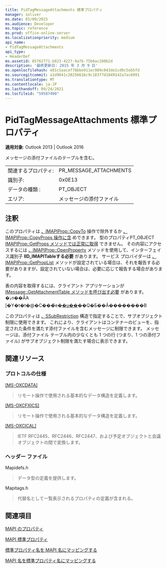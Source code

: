 ```yaml
---
title: PidTagMessageAttachments 標準プロパティ
manager: soliver
ms.date: 03/09/2015
ms.audience: Developer
ms.topic: reference
ms.prod: office-online-server
ms.localizationpriority: medium
api_name:
- PidTagMessageAttachments
api_type:
- HeaderDef
ms.assetid: 85762771-b823-4227-9a7b-75b6ac280b2d
description: '最終更新日: 2015 年 3 月 9 日'
ms.openlocfilehash: e01c5aacef78bbe911ec989c043de1cd0c5eb5fd
ms.sourcegitcommit: a1d9041c20256616c9c183f7d1049142a7ac6991
ms.translationtype: MT
ms.contentlocale: ja-JP
ms.lasthandoff: 09/24/2021
ms.locfileid: "59587490"
---
```

# <a name="pidtagmessageattachments-canonical-property"></a>PidTagMessageAttachments 標準プロパティ

  
  
**適用対象**: Outlook 2013 | Outlook 2016 
  
メッセージの添付ファイルのテーブルを含む。 
  
|||
|:-----|:-----|
|関連するプロパティ:  <br/> |PR_MESSAGE_ATTACHMENTS  <br/> |
|識別子:  <br/> |0x0E13  <br/> |
|データの種類 :   <br/> |PT_OBJECT  <br/> |
|エリア:  <br/> |メッセージの添付ファイル  <br/> |
   
## <a name="remarks"></a>注釈

このプロパティは [、IMAPIProp::CopyTo](imapiprop-copyto.md) 操作で除外するか [、IMAPIProp::CopyProps 操作に含](imapiprop-copyprops.md) めできます。 型のプロパティPT_OBJECT [IMAPIProp::GetProps メソッドでは正常に取得](imapiprop-getprops.md) できません。 その内容にアクセスするには [、IMAPIProp::OpenProperty](imapiprop-openproperty.md) メソッドを使用して、インターフェイス識別子 **IID_IMAPITableする必要** があります。 サービス プロバイダーは [、IMAPIProp::GetPropList](imapiprop-getproplist.md) メソッドが設定されている場合は、それを報告する必要がありますが、設定されていない場合は、必要に応じて報告する場合があります。 
  
表の内容を取得するには、クライアント アプリケーションが [IMessage::GetAttachmentTable メソッドを呼び出す必要](imessage-getattachmenttable.md) があります。 �ڍׂɂ��ẮA [�Y�t�t�@�C���̃e�[�u��](attachment-tables.md)��Q�Ƃ��Ă��������B 
  
このプロパティは [、SSubRestriction](ssubrestriction.md) 構造で指定することで、サブオブジェクト制限に使用できます。 これにより、クライアントはコンテナーのビューを、指定された条件を満たす添付ファイルを含むメッセージに制限できます。 メッセージは、添付ファイル テーブル内の少なくとも 1 つの行 (つまり、1 つの添付ファイル) がサブオブジェクト制限を満たす場合に表示できます。 
  
## <a name="related-resources"></a>関連リソース

### <a name="protocol-specifications"></a>プロトコルの仕様

[[MS-OXCDATA]](https://msdn.microsoft.com/library/1afa0cd9-b1a0-4520-b623-bf15030af5d8%28Office.15%29.aspx)
  
> リモート操作で使用される基本的なデータ構造を定義します。
    
[[MS-OXCFXICS]](https://msdn.microsoft.com/library/b9752f3d-d50d-44b8-9e6b-608a117c8532%28Office.15%29.aspx)
  
> リモート操作で使用される基本的なデータ構造を定義します。
    
[[MS-OXCICAL]](https://msdn.microsoft.com/library/a685a040-5b69-4c84-b084-795113fb4012%28Office.15%29.aspx)
  
> IETF RFC2445、RFC2446、RFC2447、および予定オブジェクトと会議オブジェクトの間で変換します。
    
### <a name="header-files"></a>ヘッダー ファイル

Mapidefs.h
  
> データ型の定義を提供します。
    
Mapitags.h
  
> 代替名として一覧表示されるプロパティの定義が含まれる。
    
## <a name="see-also"></a>関連項目



[MAPI のプロパティ](mapi-properties.md)
  
[MAPI 標準プロパティ](mapi-canonical-properties.md)
  
[標準プロパティ名を MAPI 名にマッピングする](mapping-canonical-property-names-to-mapi-names.md)
  
[MAPI 名を標準プロパティ名にマッピングする](mapping-mapi-names-to-canonical-property-names.md)

